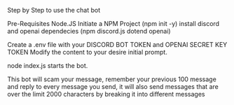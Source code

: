 Step by Step to use the chat bot

Pre-Requisites
   Node.JS
   Initiate a NPM Project (npm init -y)
   install discord and openai dependecies (npm discord.js dotend openai)

Create a .env file with your DISCORD BOT TOKEN and OPENAI SECRET KEY TOKEN
Modify the content to your desire initial prompt.

node index.js starts the bot.

This bot will scam your message, remember your previous 100 message and reply to every message you send, it will also send messages that are over the limit 2000 characters by breaking it into different messages 

